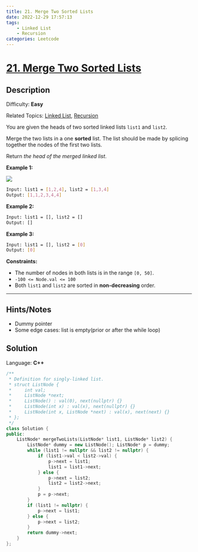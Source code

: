 ```yaml
---
title: 21. Merge Two Sorted Lists
date: 2022-12-29 17:57:13
tags:
    - Linked List
    - Recursion
categories: Leetcode
---
```


# [21\. Merge Two Sorted Lists](https://leetcode.com/problems/merge-two-sorted-lists/)

## Description

Difficulty: **Easy**

Related Topics: [Linked List](https://leetcode.com/tag/linked-list/), [Recursion](https://leetcode.com/tag/recursion/)

You are given the heads of two sorted linked lists `list1` and `list2`.

Merge the two lists in a one **sorted** list. The list should be made by splicing together the nodes of the first two lists.

Return _the head of the merged linked list_.

**Example 1:**

![](https://assets.leetcode.com/uploads/2020/10/03/merge_ex1.jpg)

```bash
Input: list1 = [1,2,4], list2 = [1,3,4]
Output: [1,1,2,3,4,4]
```

**Example 2:**

```bash
Input: list1 = [], list2 = []
Output: []
```

**Example 3:**

```bash
Input: list1 = [], list2 = [0]
Output: [0]
```

**Constraints:**

* The number of nodes in both lists is in the range `[0, 50]`.
* `-100 <= Node.val <= 100`
* Both `list1` and `list2` are sorted in **non-decreasing** order.

---

## Hints/Notes

* Dummy pointer
* Some edge cases: list is empty(prior or after the while loop)

## Solution

Language: **C++**

```C++
/**
 * Definition for singly-linked list.
 * struct ListNode {
 *     int val;
 *     ListNode *next;
 *     ListNode() : val(0), next(nullptr) {}
 *     ListNode(int x) : val(x), next(nullptr) {}
 *     ListNode(int x, ListNode *next) : val(x), next(next) {}
 * };
 */
class Solution {
public:
    ListNode* mergeTwoLists(ListNode* list1, ListNode* list2) {
        ListNode* dummy = new ListNode(); ListNode* p = dummy;
        while (list1 != nullptr && list2 != nullptr) {
            if (list1->val < list2->val) {
                p->next = list1;
                list1 = list1->next;
            } else {
                p->next = list2;
                list2 = list2->next;
            }
            p = p->next;
        }
        if (list1 != nullptr) {
            p->next = list1;
        } else {
            p->next = list2;
        }
        return dummy->next;
    }
};
```
